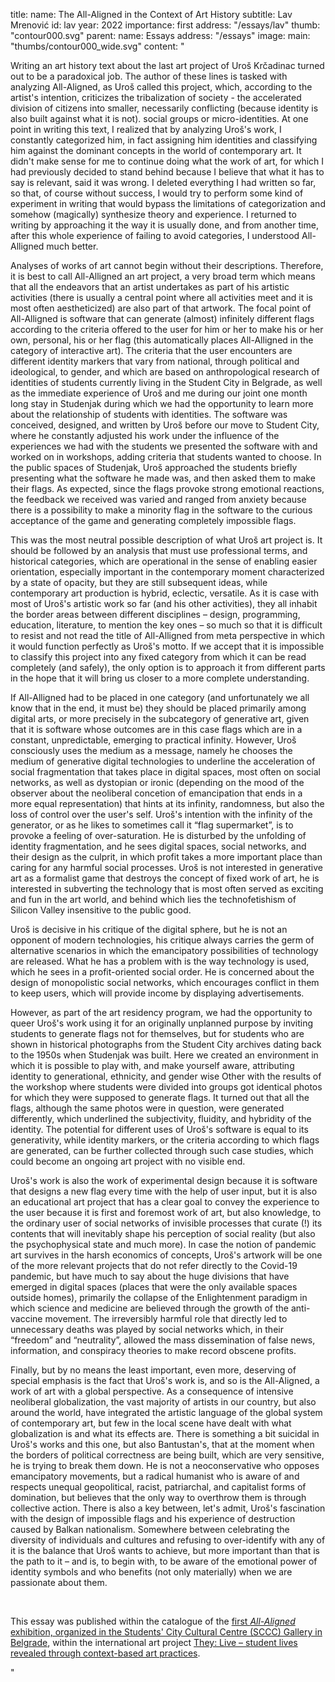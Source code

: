 title:
    name: The All-Aligned in the Context of Art History 
    subtitle: Lav Mrenović 
id: lav
year: 2022
importance: first
address: "/essays/lav"
thumb: "contour000.svg"
parent:
    name: Essays
    address: "/essays"
image:
    main: "thumbs/contour000_wide.svg"
content: "<p class='regular'>Writing an art history text about the last art project of Uroš Krčadinac turned out to be a paradoxical job. The author of these lines is tasked with analyzing All-Aligned, as Uroš called this project, which, according to the artist's intention, criticizes the tribalization of society - the accelerated division of citizens into smaller, necessarily conflicting (because identity is also built against what it is not). social groups or micro-identities. At one point in writing this text, I realized that by analyzing Uroš's work, I constantly categorized him, in fact assigning him identities and classifying him against the dominant concepts in the world of contemporary art. It didn't make sense for me to continue doing what the work of art, for which I had previously decided to stand behind because I believe that what it has to say is relevant, said it was wrong. I deleted everything I had written so far, so that, of course without success, I would try to perform some kind of experiment in writing that would bypass the limitations of categorization and somehow (magically) synthesize theory and experience. I returned to writing by approaching it the way it is usually done, and from another time, after this whole experience of failing to avoid categories, I understood All-Alligned much better.</p>
<p class='regular'>Analyses of works of art cannot begin without their descriptions. Therefore, it is best to call All-Alligned an art project, a very broad term which means that all the endeavors that an artist undertakes as part of his artistic activities (there is usually a central point where all activities meet and it is most often aestheticized) are also part of that artwork. The focal point of All-Alligned is software that can generate (almost) infinitely different flags according to the criteria offered to the user for him or her to make his or her own, personal, his or her flag (this automatically places All-Alligned in the category of interactive art). The criteria that the user encounters are different identity markers that vary from national, through political and ideological, to gender, and which are based on anthropological research of identities of students currently living in the Student City in Belgrade, as well as the immediate experience of Uroš and me during our joint one month long stay in Studenjak during which we had the opportunity to learn more about the relationship of students with identities. The software was conceived, designed, and written by Uroš before our move to Student City, where he constantly adjusted his work under the influence of the experiences we had with the students we presented the software with and worked on in workshops, adding criteria that students wanted to choose. In the public spaces of Studenjak, Uroš approached the students briefly presenting what the software he made was, and then asked them to make their flags. As expected, since the flags provoke strong emotional reactions, the feedback we received was varied and ranged from anxiety because there is a possibility to make a minority flag in the software to the curious acceptance of the game and generating completely impossible flags.</p>
<p class='regular'>This was the most neutral possible description of what Uroš art project is. It should be followed by an analysis that must use professional terms, and historical categories, which are operational in the sense of enabling easier orientation, especially important in the contemporary moment characterized by a state of opacity, but they are still subsequent ideas, while contemporary art production is hybrid, eclectic, versatile. As it is case with most of Uroš's artistic work so far (and his other activities), they all inhabit the border areas between different disciplines – design, programming, education, literature, to mention the key ones – so much so that it is difficult to resist and not read the title of All-Alligned from meta perspective in which it would function perfectly as Uroš's motto. If we accept that it is impossible to classify this project into any fixed category from which it can be read completely (and safely), the only option is to approach it from different parts in the hope that it will bring us closer to a more complete understanding.</p>
<p class='regular'>If All-Alligned had to be placed in one category (and unfortunately we all know that in the end, it must be) they should be placed primarily among digital arts, or more precisely in the subcategory of generative art, given that it is software whose outcomes are in this  case flags which are in a constant, unpredictable, emerging to practical infinity. However, Uroš consciously uses the medium as a message, namely he chooses the medium of generative digital technologies to underline the acceleration of social fragmentation that takes place in digital spaces, most often on social networks, as well as dystopian or ironic (depending on the mood of the observer about the neoliberal concetion of emancipation that ends in a more equal representation) that hints at its infinity, randomness, but also the loss of control over the user's self. Uroš's intention with the infinity of the generator, or as he likes to sometimes call it “flag supermarket”, is to provoke a feeling of over-saturation. He is disturbed by the unfolding of identity fragmentation, and he sees digital spaces, social networks, and their design as the culprit, in which profit takes a more important place than caring for any harmful social processes. Uroš is not interested in generative art as a formalist game that destroys the concept of fixed work of art, he is interested in subverting the technology that is most often served as exciting and fun in the art world, and behind which lies the technofetishism of Silicon Valley insensitive to the public good.</p>
<p class='regular'>Uroš is decisive in his critique of the digital sphere, but he is not an opponent of modern technologies, his critique always carries the germ of alternative scenarios in which the emancipatory possibilities of technology are released. What he has a problem with is the way technology is used, which he sees in a profit-oriented social order. He is concerned about the design of monopolistic social networks, which encourages conflict in them to keep users, which will provide income by displaying advertisements.</p>
<p class='regular'>However, as part of the art residency program, we had the opportunity to queer Uroš's work using it for an originally unplanned purpose by inviting students to generate flags not for themselves, but for students who are shown in historical photographs from the Student City archives dating back to the 1950s when Studenjak was built. Here we created an environment in which it is possible to play with, and make yourself aware, attributing identity to generational, ethnicity, and gender wise Other with the results of the workshop where students were divided into groups got identical photos for which they were supposed to generate flags. It turned out that all the flags, although the same photos were in question, were generated differently, which underlined the subjectivity, fluidity, and hybridity of the identity. The potential for different uses of Uroš's software is equal to its generativity, while identity markers, or the criteria according to which flags are generated, can be further collected through such case studies, which could become an ongoing art project with no visible end.</p>
<p class='regular'>Uroš's work is also the work of experimental design because it is software that designs a new flag every time with the help of user input, but it is also an educational art project that has a clear goal to convey the experience to the user because it is first and foremost work of art, but also knowledge, to the ordinary user of social networks of invisible processes that curate (!) its contents that will inevitably shape his perception of social reality (but also the psychophysical state and much more). In case the notion of pandemic art survives in the harsh economics of concepts, Uroš's artwork will be one of the more relevant projects that do not refer directly to the Covid-19 pandemic, but have much to say about the huge divisions that have emerged in digital spaces  (places that were the only available spaces outside homes), primarily the collapse of the Enlightenment paradigm in which science and medicine are believed through the growth of the anti-vaccine movement. The irreversibly harmful role that directly led to unnecessary deaths was played by social networks which, in their “freedom” and “neutrality”, allowed the mass dissemination of false news, information, and conspiracy theories to make record obscene profits.</p>
<p class='regular'>Finally, but by no means the least important, even more, deserving of special emphasis is the fact that Uroš's work is, and so is the All-Aligned, a work of art with a global perspective. As a consequence of intensive neoliberal globalization, the vast majority of artists in our country, but also around the world, have integrated the artistic language of the global system of contemporary art, but few in the local scene have dealt with what globalization is and what its effects are. There is something a bit suicidal in Uroš's works and this one, but also Bantustan's, that at the moment when the borders of political correctness are being built, which are very sensitive, he is trying to break them down. He is not a neoconservative who opposes emancipatory movements, but a radical humanist who is aware of and respects unequal geopolitical, racist, patriarchal, and capitalist forms of domination, but believes that the only way to overthrow them is through collective action. There is also a key between, let's admit, Uroš's fascination with the design of impossible flags and his experience of destruction caused by Balkan nationalism. Somewhere between celebrating the diversity of individuals and cultures and refusing to over-identify with any of it is the balance that Uroš wants to achieve, but more important than that is the path to it – and is, to begin with, to be aware of the emotional power of identity symbols and who benefits (not only materially) when we are passionate about them.</p>
<p class='regular'><br></p>
<p class='regular end-text'>This essay was published within the catalogue of the <a href='/all-aligned/exhibitions/dksg/' target='_blank'>first <em>All-Aligned</em> exhibition, organized in the Students' City Cultural Centre (SCCC) Gallery in Belgrade</a>, within the international art project <a href='https://theylive.eu/' target='_blank'>They: Live – student lives revealed through context-based art practices</a>.</p>"